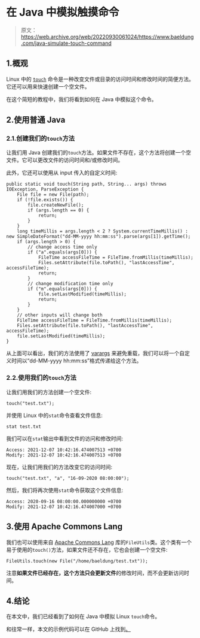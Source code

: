 # 在 Java 中模拟触摸命令

> 原文：<https://web.archive.org/web/20220930061024/https://www.baeldung.com/java-simulate-touch-command>

## 1.概观

Linux 中的 [`touch`](/web/20221013193919/https://www.baeldung.com/linux/touch-command) 命令是一种改变文件或目录的访问时间和修改时间的简便方法。它还可以用来快速创建一个空文件。

在这个简短的教程中，我们将看到如何在 Java 中模拟这个命令。

## 2.使用普通 Java

### 2.1.创建我们的`touch`方法

让我们用 Java 创建我们的`touch`方法。如果文件不存在，这个方法将创建一个空文件。它可以更改文件的访问时间和/或修改时间。

此外，它还可以使用从 input 传入的自定义时间:

```
public static void touch(String path, String... args) throws IOException, ParseException {
    File file = new File(path);
    if (!file.exists()) {
        file.createNewFile();
        if (args.length == 0) {
            return;
        }
    }
    long timeMillis = args.length < 2 ? System.currentTimeMillis() : new SimpleDateFormat("dd-MM-yyyy hh:mm:ss").parse(args[1]).getTime();
    if (args.length > 0) {
        // change access time only
        if ("a".equals(args[0])) {
            FileTime accessFileTime = FileTime.fromMillis(timeMillis);
            Files.setAttribute(file.toPath(), "lastAccessTime", accessFileTime);
            return;
        }
        // change modification time only
        if ("m".equals(args[0])) {
            file.setLastModified(timeMillis);
            return;
        }
    }
    // other inputs will change both
    FileTime accessFileTime = FileTime.fromMillis(timeMillis);
    Files.setAttribute(file.toPath(), "lastAccessTime", accessFileTime);
    file.setLastModified(timeMillis);
}
```

从上面可以看出，我们的方法使用了 [varargs](/web/20221013193919/https://www.baeldung.com/java-varargs) 来避免重载，我们可以将一个自定义时间以“dd-MM-yyyy hh:mm:ss”格式传递给这个方法。

### 2.2.使用我们的`touch`方法

让我们用我们的方法创建一个空文件:

```
touch("test.txt");
```

并使用 Linux 中的`stat`命令查看文件信息:

```
stat test.txt
```

我们可以在`stat`输出中看到文件的访问和修改时间:

```
Access: 2021-12-07 10:42:16.474007513 +0700
Modify: 2021-12-07 10:42:16.474007513 +0700
```

现在，让我们用我们的方法改变它的访问时间:

```
touch("test.txt", "a", "16-09-2020 08:00:00");
```

然后，我们将再次使用`stat`命令获取这个文件信息:

```
Access: 2020-09-16 08:00:00.000000000 +0700
Modify: 2021-12-07 10:42:16.474007000 +0700 
```

## 3.使用 Apache Commons Lang

我们也可以使用来自 [Apache Commons Lang](/web/20221013193919/https://www.baeldung.com/java-commons-lang-3) 库的`FileUtils`类。这个类有一个易于使用的`touch()`方法，如果文件还不存在，它也会创建一个空文件:

```
FileUtils.touch(new File("/home/baeldung/test.txt"));
```

注意**如果文件已经存在，这个方法只会更新文件**的修改时间，而不会更新访问时间。

## 4.结论

在本文中，我们已经看到了如何在 Java 中模拟 Linux `touch`命令。

和往常一样，本文的示例代码可以在 GitHub 上找到[。](https://web.archive.org/web/20221013193919/https://github.com/eugenp/tutorials/tree/master/core-java-modules/core-java-io-4)